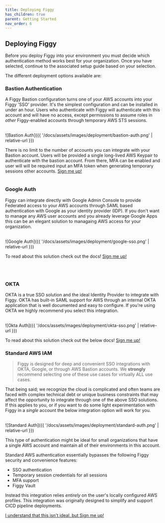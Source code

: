 ```yaml
---
title: Deploying Figgy
has_children: true
parent: Getting Started
nav_order: 6
---
```


## Deploying Figgy

Before you deploy Figgy into your environment you must decide which authentication method works best for your
organization. Once you have selected, continue to the associated setup guide based on your selection.

The different deployment options available are:

### Bastion Authentication

A Figgy Bastion configuration turns one of your AWS accounts into your Figgy 'SSO' provider. It's the simplest configuration
and can be installed in under an hour. Users who authenticate with Figgy will authenticate with this account and will have 
no access, except permissions to assume roles in _other_ Figgy-enabled accounts through temporary AWS STS sessions.

<br/>![Bastion Auth]({{ '/docs/assets/images/deployment/bastion-auth.png' | relative-url }})<br/>

There is no limit to the number of accounts you can integrate with your Bastion account. Users will be provided
a single long-lived AWS Keypair to authenticate with the bastion account. From there, MFA can be enabled and user
will will be required input an MFA token when generating temporary sessions other accounts.
[Sign me up!](/docs/deployment/bastion.html)
<br/>
<br/>



### Google Auth

Figgy can integrate directly with Google Admin Console to provide Federated access to your AWS accounts through 
SAML based authentication with Google as your identity provider (IDP). If you don't want to manage any AWS user accounts
and you already leverage Google Apps this can be an elegant solution to managaing AWS access for your organization. 

<br/>![Google Auth]({{ '/docs/assets/images/deployment/google-sso.png' | relative-url }})<br/>

To read about this solution check out the docs! [Sign me up!](/docs/deployment/google.html)

<br/>
<br/>

### OKTA

OKTA is a true SSO solution and the ideal Identity Provider to integrate with Figgy. OKTA has built-in SAML support 
for AWS through an internal OKTA application that is well documented and easy to configure. If you're using OKTA we 
highly recommend you select this integration.

<br/>![Okta Auth]({{ '/docs/assets/images/deployment/okta-sso.png' | relative-url }})<br/>

To read about this solution check out the below docs!
[Sign me up!](/docs/deployment/okta.html)


### Standard AWS IAM

> Figgy is designed for deep and convenient SSO integrations with OKTA, Google, or through AWS Bastion accounts. We **strongly** recommend selecting one of these use cases for virtually ALL use cases. 

That being said; we recognize the cloud is complicated and often teams are faced with complex technical debt or unique business 
constraints that may affect the opportunity to integrate through one of the above SSO solutions. If this applies to you, 
or if you want to do some light experimentation with Figgy in a _single_ account the below integration option will work for you.

<br/>![Standard Auth]({{ '/docs/assets/images/deployment/standard-auth.png' | relative-url }})<br/>


This type of authentication might be ideal for small organizations that have a single AWS account and maintain all of 
their environments in this account. 

Standard AWS authentication essentially bypasses the following Figgy security and convenience features:
- SSO authentication
- Temporary session credentials for all sessions
- MFA support
- Figgy Vault

Instead this integration relies *entirely* on the user's locally configured AWS profiles. This integration was originally
designed to simplify and support CICD pipeline deployments. 

[I understand that this isn't ideal, but Sign me up!](/docs/deployment/okta.html)


